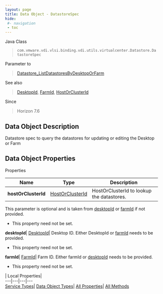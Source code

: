 ```yaml
---
layout: page
title: Data Object - DatastoreSpec
hide:
 #- navigation
 - toc
---
```






Java Class  
> `com.vmware.vdi.vlsi.binding.vdi.utils.virtualcenter.Datastore.DatastoreSpec`

Parameter to  
> [Datastore_ListDatastoresByDesktopOrFarm](vdi.utils.virtualcenter.Datastore.md#listDatastoresByDesktopOrFarm)

See also  
> [DesktopId](vdi.entity.DesktopId.md), [FarmId](vdi.entity.FarmId.md), [HostOrClusterId](vdi.entity.HostOrClusterId.md)

Since  
> Horizon 7.6


## Data Object Description 

Datastore spec to query the datastores for updating or editing the Desktop or Farm 

## Data Object Properties

Properties

Name |  Type |  Description   
---|---|---  
**hostOrClusterId**| [HostOrClusterId](vdi.entity.HostOrClusterId.md)|  HostOrClusterId to lookup the datastores.   
This parameter is optional and is taken from [desktopId](vdi.utils.virtualcenter.Datastore.DatastoreSpec.md#desktopId) or [farmId](vdi.utils.virtualcenter.Datastore.DatastoreSpec.md#farmId) if not provided.   


* This property need not be set.

  
**desktopId**| [DesktopId](vdi.entity.DesktopId.md)|  Desktop ID. Either DesktopId or [farmId](vdi.utils.virtualcenter.Datastore.DatastoreSpec.md#farmId) needs to be provided.   


* This property need not be set.

  
**farmId**| [FarmId](vdi.entity.FarmId.md)|  Farm ID. Either farmId or [desktopId](vdi.utils.virtualcenter.Datastore.DatastoreSpec.md#desktopId) needs to be provided.   


* This property need not be set.

  
  
  
 | Local Properties|   
---|---|---|---  
[Service Types](index-mo_types.md)| [Data Object Types](index-do_types.md)| [All Properties](index-properties.md)| [All Methods](index-methods.md)  
  
  
